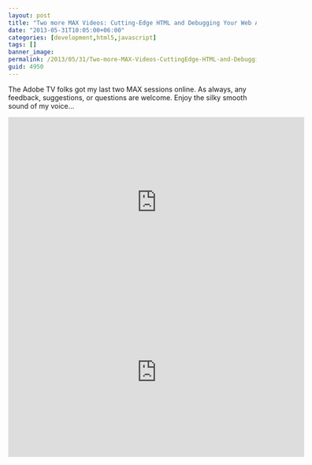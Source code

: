 ```yaml
---
layout: post
title: "Two more MAX Videos: Cutting-Edge HTML and Debugging Your Web Apps"
date: "2013-05-31T10:05:00+06:00"
categories: [development,html5,javascript]
tags: []
banner_image: 
permalink: /2013/05/31/Two-more-MAX-Videos-CuttingEdge-HTML-and-Debugging-Your-Web-Apps
guid: 4950
---
```


The Adobe TV folks got my last two MAX sessions online. As always, any feedback, suggestions, or questions are welcome. Enjoy the silky smooth sound of my voice...
<!--more-->
<iframe title="AdobeTV Video Player" width="601" height="345" src="http://tv.adobe.com/embed/1217/18482/" frameborder="0" allowfullscreen scrolling="no"></iframe>

<iframe title="AdobeTV Video Player" width="601" height="345" src="http://tv.adobe.com/embed/1217/18481/" frameborder="0" allowfullscreen scrolling="no"></iframe>